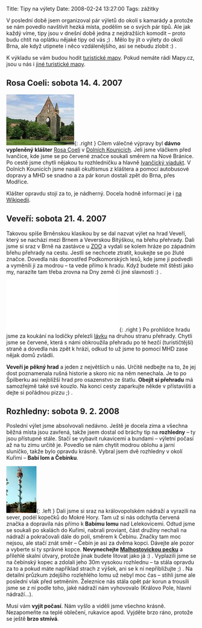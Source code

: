 Title: Tipy na výlety
Date: 2008-02-24 13:27:00
Tags: zážitky

V poslední době jsem organizoval pár výletů do okolí s kamarády a protože se nám povedlo navštívit hezká místa, podělím se o svých pár tipů. Ale jak každý víme, tipy jsou v dnešní době jedna z nejdražších komodit – proto budu chtít na oplátku nějaké tipy od vás ;) . Mělo by jít o výlety do okolí Brna, ale když utipnete i něco vzdálenějšího, asi se nebudu zlobit :) .

K výkladu se vám budou hodit [turistické mapy](http://www.mapy.cz/#x=138100736@y=132831232@z=10@mm=TP@sa=s@st=s@ssq=brno@sss=1@ssp=121312165_125929345_149787557_149227393). Pokud nemáte rádi Mapy.cz, jsou u nás i [jiné turistické mapy](http://www.turistika.cz/mapy/mapa.php?typ=1&tt=L&tl=&meritko=4&uk=0&vel=e&kv=1&xm=650&ym=450&xs=5452655&ys=3619500&xp=5453655&yp=3613500&nazev=&ik=NNNNNNNNN).

## Rosa Coeli: sobota 14. 4. 2007

![obrázek](images/46.jpg){: .right } Cílem válečné výpravy byl **dávno vypleněný klášter** [Rosa Coeli](http://www.dolnikounice.cz/klaster.html) v [Dolních Kounicích](http://www.dolnikounice.cz/). Jeli jsme vláčkem před Ivančice, kde jsme se po červené značce soukali směrem na Nové Bránice. Po cestě jsme chytli nějakou tu rozhledničku a
hlavně [Ivančický viadukt](http://mapy.vrana.cz/viadukt-ivancice.php). V Dolních Kounicích jsme nasáli okultismus z kláštera a pomocí autobusové dopravy a MHD se snadno a za pár korun dostali zpět do Brna, přes Modřice.

Klášter opravdu stojí za to, je nádherný. Docela hodně informací je i [na Wikipedii](http://cs.wikipedia.org/wiki/Rosa_coeli).

## Veveří: sobota 21. 4. 2007

Takovou spíše Brněnskou klasikou by se dal nazvat výlet na hrad Veveří, který se nachází mezi Brnem a Veverskou Bitýškou, na břehu přehrady. Dali jsme si sraz v Brně na zastávce u [ZOO](http://www.zoobrno.cz/) a vydali se kolem hráze po západním břehu přehrady na cestu. Jestli se nechcete ztratit, koukejte se po žluté značce. Dovedla nás doprostřed Podkomorských lesů, kde jsme ji podvedli a vyměnili ji za modrou – ta vede přímo k hradu. Když budete mít štěstí jako my, narazíte tam třeba zrovna na Dny země či jiné slavnosti :) . ![obrázek](images/47.html){: .right } Po prohlídce hradu jsme za koukání na lodičky přelezli [lávku](http://www.sixtimesnine.com/gallery-data/fotoblog/img_6096_web1.jpg) na druhou stranu přehrady. Chytli jsme se červené, která s námi obkroužila přehradu po té hezčí (turističtější) straně a dovedla nás zpět k hrázi, odkud to už jsme to pomocí MHD zase nějak domů zvládli.

**Veveří je pěkný hrad** a jeden z největších u nás. Určitě nedbejte na to, že jej dost poznamenala rušná historie a skoro nic na něm nenechala. Je to po Špilberku asi nejbližší hrad pro osazenstvo ze štatlu. **Obejít si přehradu** má samozřejmě také své kouzlo. Na konci cesty zaparkujte někde v přístavišti a dejte si pořádnou pizzu ;) .

## Rozhledny: sobota 9. 2. 2008

Poslední výlet jsme absolvovali nedávno. Ještě je docela zima a všechna běžná místa jsou zavřená, takže jsem dostal od bráchy tip na **rozhledny** – ty jsou přístupné stále. Stačí se vybavit rukavicemi a bundami – výletní počasí až na tu zimu určitě je. Povedlo se nám chytit modrou oblohu a jarní sluníčko, takže bylo opravdu krásně. Vybral jsem dvě rozhledny v okolí Kuřimi – **Babí lom a Čebínku**.

![obrázek](images/47.jpg){: .left } Dali jsme si sraz na královopolském nádraží a vyrazili na sever, podél kopečků do Mokré Hory. Tam už si nás odchytla červená značka a dopravila nás přímo k **Babímu lomu** nad Lelekovicemi. Odtud jsme se soukali po skalách do Kuřimi, nabrali proviant, část družiny nechali na nádraží a pokračovali dále do polí, směrem k Čebínu. Značky tam moc nejsou, ale stačí znát směr – Čebín je asi za dvěma kopci. Dávejte ale pozor a vyberte si ty správné kopce. **Nevynechejte [Malhostovickou pecku](http://botany.cz/cs/malhostovicka-pecka/)** a přilehlé skalní útvary, protože jinak budete litovat jako já :) . Vyplazili jsme se na čebínský kopec a zdolali jeho 30m vysokou rozhlednu – ta stála opravdu za to a pokud máte například strach z výšek, ani se k ní nepřibližujte ;) . Na detailní průzkum zdejšího rozlehlého lomu už nebyl moc čas – stihli jsme ale poslední vlak před setměním. Železnice nás stála opět pár korun a trousili jsme se z ní podle toho, jaké nádraží nám vyhovovalo (Královo Pole, hlavní nádraží…).

Musí vám **vyjít počasí**. Nám vyšlo a viděli jsme všechno krásně. Nezapomeňte na teplé oblečení, rukavice apod. Vyjděte brzo ráno, protože se ještě **brzo stmívá**.